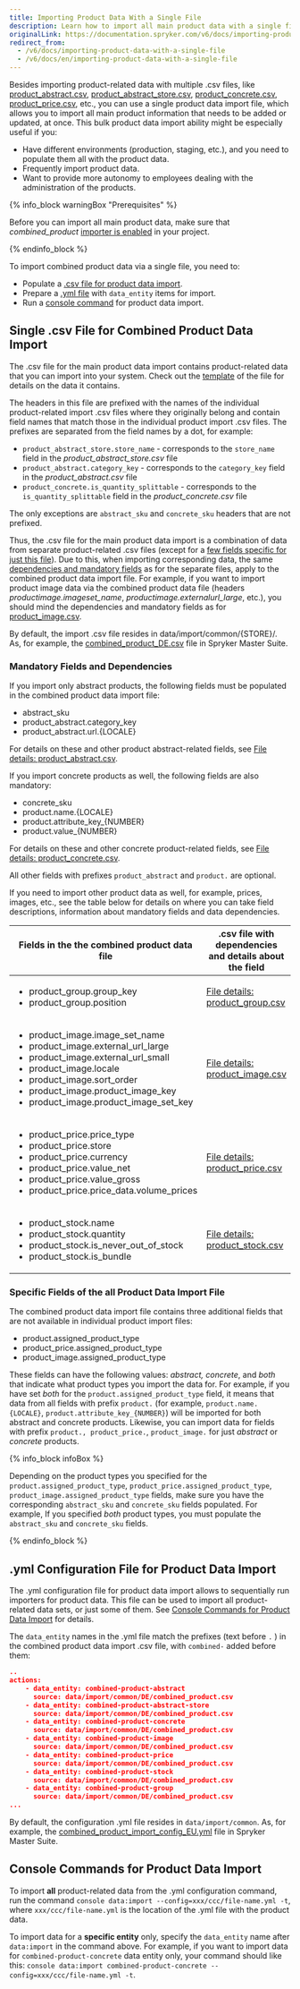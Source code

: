 ```yaml
---
title: Importing Product Data With a Single File
description: Learn how to import all main product data with a single file
originalLink: https://documentation.spryker.com/v6/docs/importing-product-data-with-a-single-file
redirect_from:
  - /v6/docs/importing-product-data-with-a-single-file
  - /v6/docs/en/importing-product-data-with-a-single-file
---
```


Besides importing product-related data with multiple .csv files, like [product_abstract.csv](https://documentation.spryker.com/docs/file-details-product-abstractcsv#file-details--product_abstract-csv), [product_abstract_store.csv](https://documentation.spryker.com/docs/file-details-product-abstract-storecsv#file-details--product_abstract_store-csv), [product_concrete.csv](https://documentation.spryker.com/docs/file-details-product-concretecsv#file-details--product_concrete-csv), [product_price.csv](https://documentation.spryker.com/docs/file-details-product-pricecsv#file-details--product_price-csv), etc., you can use a single product data import file, which allows you to import all main product information that needs to be added or updated, at once. This bulk product data import ability might be especially useful if you:

* Have different environments (production, staging, etc.), and you need to populate them all with the product data. 
* Frequently import product data.
* Want to provide more autonomy to employees dealing with the administration of the products.

{% info_block warningBox "Prerequisites" %}

Before you can import all main product data, make sure that *combined_product* [importer is enabled](https://documentation.spryker.com/docs/data-importers-review-implementation#implementation-overview) in your project.

{% endinfo_block %}

To import combined product data via a single file, you need to:

* Populate a [.csv file for product data import](https://documentation.spryker.com/docs/importing-product-data-with-a-single-file#single--csv-file-for-combined-product-data-import).
* Prepare a [.yml file](https://documentation.spryker.com/docs/importing-product-data-with-a-single-file#-yml-configuration-file-for-product-data-import) with `data_entity` items for import.
* Run a [console command](https://documentation.spryker.com/docs/importing-product-data-with-a-single-file#console-commands-for-product-data-import) for product data import.

## Single .csv File for Combined Product Data Import

The .csv file for the main product data import contains product-related data that you can import into your system. Check out the [template](https://spryker.s3.eu-central-1.amazonaws.com/docs/Developer+Guide/Back-End/Data+Manipulation/Data+Ingestion/Data+Import/Importing+Product+Data+With+a+Single+File/TEMPLATE+Product+import+with+single+file.csv) of the file for details on the data it contains.

The headers in this file are prefixed with the names of the individual product-related import .csv files where they originally belong and contain field names that match those in the individual product import .csv files. The prefixes are separated from the field names by a dot, for example:

* `product_abstract_store.store_name` - corresponds to the `store_name` field in the *product_abstract_store.csv* file
* `product_abstract.category_key` - corresponds to the `category_key` field in the *product_abstract.csv* file
* `product_concrete.is_quantity_splittable` -  corresponds to the `is_quantity_splittable` field in the *product_concrete.csv* file

The only exceptions are `abstract_sku` and `concrete_sku` headers that are not prefixed.

Thus, the .csv file for the main product data import is a combination of data from separate product-related .csv files (except for a [few fields specific for just this file](#specific-fields)). Due to this, when importing corresponding data, the same [dependencies and mandatory fields](#mandatory-fields) as for the separate files, apply to the combined product data import file. For example, if you want to import product image data via the combined product data file (headers *productimage.imageset_name*, *productimage.externalurl_large*, etc.), you should mind the dependencies and mandatory fields as for [product_image.csv](https://documentation.spryker.com/docs/file-details-product-imagecsv#file-details--product_image-csv). 

By default, the import .csv file resides in data/import/common/{STORE}/. As, for example, the [combined_product_DE.csv](https://github.com/spryker-shop/suite/blob/master/data/import/common/DE/combined_product.csv) file in Spryker Master Suite.

<a name="mandatory-fields"></a>

### Mandatory Fields and Dependencies
If you import only abstract products, the following fields must be populated in the combined product data import file:

* abstract_sku
* product_abstract.category_key
* product_abstract.url.{LOCALE}

For details on these and other product abstract-related fields, see [File details: product_abstract.csv](https://documentation.spryker.com/docs/file-details-product-abstractcsv#file-details--product_abstract-csv).

If you import concrete products as well, the following fields are also mandatory:

* concrete_sku
* product.name.{LOCALE}
* product.attribute_key_{NUMBER}
* product.value_{NUMBER}

For details on these and other concrete product-related fields, see [File details: product_concrete.csv](https://documentation.spryker.com/docs/file-details-product-concretecsv#file-details--product_concrete-csv).

All other fields with prefixes `product_abstract` and `product.` are optional.

If you need to import other product data as well, for example, prices, images, etc., see the table below for details on where you can take field descriptions, information about mandatory fields and data dependencies.


| Fields in the  the combined product data file | .csv file with dependencies and details about the field |
| --- | --- |
| <ul><li>product_group.group_key</li><li>product_group.position</li></ul> | [File details: product_group.csv](https://documentation.spryker.com/docs/file-details-product-groupcsv#file-details--product_group-csv) |
|<ul><li>product_image.image_set_name</li><li>product_image.external_url_large</li><li>product_image.external_url_small</li><li>product_image.locale</li><li>product_image.sort_order</li><li>product_image.product_image_key</li><li>product_image.product_image_set_key</li></ul> | [File details: product_image.csv](https://documentation.spryker.com/docs/file-details-product-imagecsv#file-details--product_image-csv) |
| <ul><li>product_price.price_type</li><li>product_price.store</li><li>product_price.currency</li><li>product_price.value_net</li><li>product_price.value_gross</li><li>product_price.price_data.volume_prices</li></ul> | [File details: product_price.csv](https://documentation.spryker.com/docs/file-details-product-pricecsv#file-details--product_price-csv) |
| <ul><li>product_stock.name</li><li>product_stock.quantity</li><li>product_stock.is_never_out_of_stock</li><li>product_stock.is_bundle</li></ul> | [File details: product_stock.csv](https://documentation.spryker.com/docs/file-details-product-stockcsv#file-details--product_stock-csv) |

<a name="specific-fields"></a>

### Specific Fields of the all Product Data Import File 
The combined product data import file contains three additional fields that are not available in individual product import files: 

* product.assigned_product_type
* product_price.assigned_product_type
* product_image.assigned_product_type

These fields can have the following values: *abstract, concrete*, and *both* that indicate what product types you import the data for. For example, if you have set *both* for the `product.assigned_product_type` field, it means that data from all fields with prefix `product.` (for example, `product.name.{LOCALE}`, `product.attribute_key_{NUMBER}`) will be imported for both abstract and concrete products. Likewise, you can import data for fields with prefix `product., product_price.`, `product_image.` for just *abstract* or *concrete* products.

{% info_block infoBox %}

Depending on the product types you specified for the `product.assigned_product_type`, `product_price.assigned_product_type`, `product_image.assigned_product_type` fields, make sure you have the corresponding `abstract_sku` and `concrete_sku` fields populated. For example, If you specified *both* product types, you must populate the `abstract_sku` and `concrete_sku` fields.

{% endinfo_block %}

## .yml Configuration File for Product Data Import
The .yml configuration file for product data import allows to sequentially run importers for product data. This file can be used to import all product-related data sets, or just some of them. See [Console Commands for Product Data Import](https://documentation.spryker.com/docs/importing-product-data-with-a-single-file#console-commands-for-product-data-import) for details.

The `data_entity` names in the .yml file match the prefixes (text before `.` ) in the combined product data import .csv file, with `combined-` added before them:

```JSON
..
actions:
    - data_entity: combined-product-abstract
      source: data/import/common/DE/combined_product.csv
    - data_entity: combined-product-abstract-store
      source: data/import/common/DE/combined_product.csv
    - data_entity: combined-product-concrete
      source: data/import/common/DE/combined_product.csv
    - data_entity: combined-product-image
      source: data/import/common/DE/combined_product.csv
    - data_entity: combined-product-price
      source: data/import/common/DE/combined_product.csv
    - data_entity: combined-product-stock
      source: data/import/common/DE/combined_product.csv
    - data_entity: combined-product-group
      source: data/import/common/DE/combined_product.csv
...
```

By default, the configuration .yml file resides in `data/import/common`.  As, for example, the [combined_product_import_config_EU.yml](https://github.com/spryker-shop/suite/blob/master/data/import/common/combined_product_import_config_EU.yml) file in Spryker Master Suite. 

## Console Commands for Product Data Import 
To import **all** product-related data from the .yml configuration command, run the command `console data:import --config=xxx/ccc/file-name.yml -t`, where `xxx/ccc/file-name.yml` is the location of the .yml file with the product data. 

To import data for a **specific entity** only, specify the `data_entity` name after `data:import` in the command above. For example, if you want to import data for `combined-product-concrete` data entity only, your command should like this: `console data:import combined-product-concrete --config=xxx/ccc/file-name.yml -t`.

